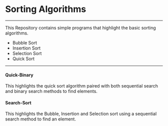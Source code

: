 # Sorting Algorithms
---

This Repository contains simple programs that highlight the basic sorting algorithms.  

* Bubble Sort
* Insertion Sort
* Selection Sort
* Quick Sort

---

#### Quick-Binary

This highlights the quick sort algorithm paired with both sequential search and binary search methods to find elements.

#### Search-Sort

This highlights the Bubble, Insertion and Selection sort using a sequential search method to find an element.